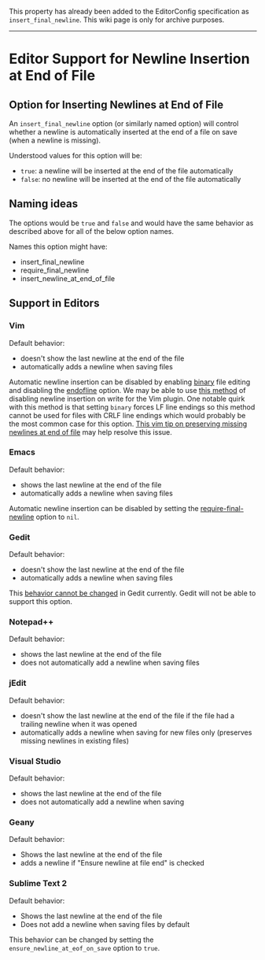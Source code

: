 This property has already been added to the EditorConfig specification as `insert_final_newline`. This wiki page is only for archive purposes.

--------------------------------------------------------

# Editor Support for Newline Insertion at End of File

## Option for Inserting Newlines at End of File

An `insert_final_newline` option (or similarly named option) will control whether a newline is automatically inserted at the end of a file on save (when a newline is missing).

Understood values for this option will be:

- `true`: a newline will be inserted at the end of the file automatically
- `false`: no newline will be inserted at the end of the file automatically


## Naming ideas

The options would be `true` and `false` and would have the same behavior as described above for all of the below option names.

Names this option might have:
- insert_final_newline
- require_final_newline
- insert_newline_at_end_of_file

## Support in Editors

### Vim

Default behavior:
- doesn't show the last newline at the end of the file
- automatically adds a newline when saving files

Automatic newline insertion can be disabled by enabling [binary][] file editing and disabling the [endofline][] option.  We may be able to use [this method](http://stackoverflow.com/a/4152785/98187) of disabling newline insertion on write for the Vim plugin.  One notable quirk with this method is that setting `binary` forces LF line endings so this method cannot be used for files with CRLF line endings which would probably be the most common case for this option.  [This vim tip on preserving missing newlines at end of file][tip 1369] may help resolve this issue.

[binary]: http://vimdoc.sourceforge.net/htmldoc/options.html#'binary'
[endofline]: http://vimdoc.sourceforge.net/htmldoc/options.html#'endofline'
[tip 1369]: http://vim.wikia.com/wiki/Preserve_missing_end-of-line_at_end_of_text_files


### Emacs

Default behavior:
- shows the last newline at the end of the file
- automatically adds a newline when saving files

Automatic newline insertion can be disabled by setting the [require-final-newline][] option to `nil`.

[require-final-newline]: http://www.gnu.org/software/emacs/manual/html_node/emacs/Customize-Save.html


### Gedit

Default behavior:
- doesn't show the last newline at the end of the file
- automatically adds a newline when saving files

This [behavior cannot be changed][gedit newlines] in Gedit currently.  Gedit will not be able to support this option.

[gedit newlines]: https://bugs.launchpad.net/ubuntu/+source/gedit/+bug/379367


### Notepad++

Default behavior:
- shows the last newline at the end of the file
- does not automatically add a newline when saving files


### jEdit

Default behavior:
- doesn't show the last newline at the end of the file if the file had
a trailing newline when it was opened
- automatically adds a newline when saving for new files only
(preserves missing newlines in existing files)


### Visual Studio

Default behavior:
- shows the last newline at the end of the file
- does not automatically add a newline when saving


### Geany

Default behavior:
- Shows the last newline at the end of the file
- adds a newline if "Ensure newline at file end" is checked


### Sublime Text 2

Default behavior:
- Shows the last newline at the end of the file
- Does not add a newline when saving files by default

This behavior can be changed by setting the `ensure_newline_at_eof_on_save` option to `true`.
